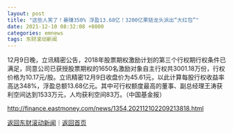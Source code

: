 ```yaml
---
layout: post
title: "这些人笑了！暴赚350% 浮盈13.68亿！3200亿果链龙头派出“大红包”"
date: 2021-12-10 08:32:08 +0800
categories: emnews
tags: 东财滚动新闻
---
```


12月9日晚，立讯精密公告，2018年股票期权激励计划的第三个行权期行权条件已满足，同意公司已获授股票期权的1650名激励对象自主行权共3001.18万份，行权价格为10.17元/股。立讯精密12月9日收盘价为45.61元，以此计算每股行权收益率高达348%，浮盈总额13.68亿元。其中可行权额度最高的董事、副总经理王涛获利空间达到1533万元，人均获利空间83万。（中国基金报）

<http://finance.eastmoney.com/news/1354,202112102209213818.html>

[返回东财滚动新闻](//finews.withounder.com/emnews/)｜[返回首页](//finews.withounder.com/)